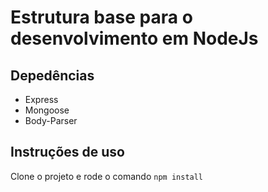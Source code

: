 # Estrutura base para o desenvolvimento em NodeJs 

## Depedências 
  - Express 
  - Mongoose
  - Body-Parser

## Instruções de uso

  Clone o projeto e rode o comando ```npm install```